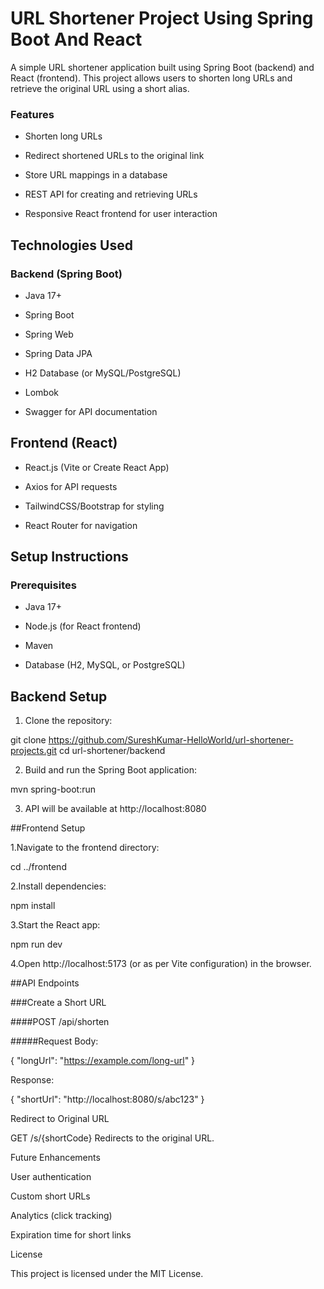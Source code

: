 # URL Shortener Project Using Spring Boot And React

 A simple URL shortener application built using Spring Boot (backend) and React (frontend). This project allows users to shorten long URLs and retrieve the original URL using a short alias.

### Features

- Shorten long URLs

- Redirect shortened URLs to the original link

- Store URL mappings in a database

- REST API for creating and retrieving URLs

- Responsive React frontend for user interaction

## Technologies Used

### Backend (Spring Boot)

- Java 17+

- Spring Boot

- Spring Web

- Spring Data JPA

- H2 Database (or MySQL/PostgreSQL)

- Lombok

- Swagger for API documentation

## Frontend (React)

- React.js (Vite or Create React App)

- Axios for API requests

- TailwindCSS/Bootstrap for styling

- React Router for navigation

## Setup Instructions

### Prerequisites

- Java 17+

- Node.js (for React frontend)

- Maven 

- Database (H2, MySQL, or PostgreSQL)

## Backend Setup

1. Clone the repository:

git clone https://github.com/SureshKumar-HelloWorld/url-shortener-projects.git
cd url-shortener/backend

2. Build and run the Spring Boot application:

mvn spring-boot:run

3. API will be available at http://localhost:8080

##Frontend Setup

1.Navigate to the frontend directory:

cd ../frontend

2.Install dependencies:

npm install

3.Start the React app:

npm run dev

4.Open http://localhost:5173 (or as per Vite configuration) in the browser.

##API Endpoints

###Create a Short URL

####POST /api/shorten

#####Request Body:

{
  "longUrl": "https://example.com/long-url"
}

Response:

{
  "shortUrl": "http://localhost:8080/s/abc123"
}

Redirect to Original URL

GET /s/{shortCode}
Redirects to the original URL.

Future Enhancements

User authentication

Custom short URLs

Analytics (click tracking)

Expiration time for short links

License

This project is licensed under the MIT License.
